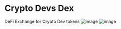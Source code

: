# Crypto Devs Dex
DeFi Exchange for Crypto Dev tokens
![image](https://user-images.githubusercontent.com/33012322/159123911-82416fa6-f30d-4a9b-9e74-1762c54b4959.png)
![image](https://user-images.githubusercontent.com/33012322/159123925-e661566a-b096-4a08-8f78-2798536552cb.png)
